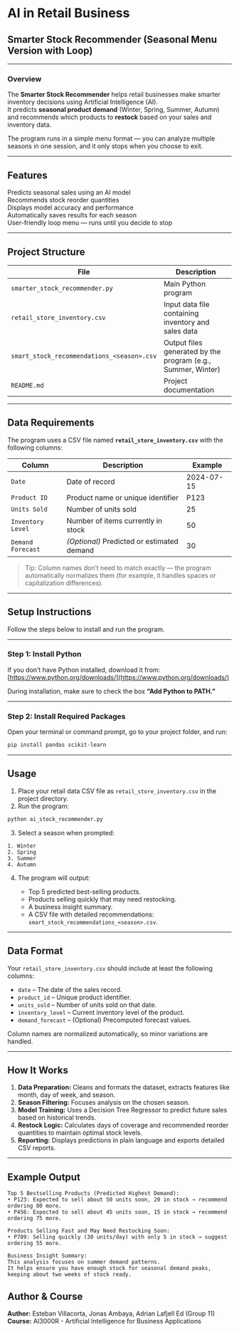 # AI in Retail Business  
## Smarter Stock Recommender (Seasonal Menu Version with Loop)

---

### Overview

The **Smarter Stock Recommender** helps retail businesses make smarter inventory decisions using Artificial Intelligence (AI).  
It predicts **seasonal product demand** (Winter, Spring, Summer, Autumn) and recommends which products to **restock** based on your sales and inventory data.

The program runs in a simple menu format — you can analyze multiple seasons in one session, and it only stops when you choose to exit.

---

## Features

Predicts seasonal sales using an AI model  
Recommends stock reorder quantities  
Displays model accuracy and performance  
Automatically saves results for each season  
User-friendly loop menu — runs until you decide to stop  

---

## Project Structure

| File | Description |
|------|--------------|
| `smarter_stock_recommender.py` | Main Python program |
| `retail_store_inventory.csv` | Input data file containing inventory and sales data |
| `smart_stock_recommendations_<season>.csv` | Output files generated by the program (e.g., Summer, Winter) |
| `README.md` | Project documentation |

---

## Data Requirements

The program uses a CSV file named **`retail_store_inventory.csv`** with the following columns:

| Column | Description | Example |
|---------|--------------|----------|
| `Date` | Date of record | 2024-07-15 |
| `Product ID` | Product name or unique identifier | P123 |
| `Units Sold` | Number of units sold | 25 |
| `Inventory Level` | Number of items currently in stock | 50 |
| `Demand Forecast` | *(Optional)* Predicted or estimated demand | 30 |

> Tip: Column names don’t need to match exactly — the program automatically normalizes them (for example, it handles spaces or capitalization differences).

---

## Setup Instructions

Follow the steps below to install and run the program.

---

### Step 1: Install Python

If you don’t have Python installed, download it from:  
[https://www.python.org/downloads/](https://www.python.org/downloads/)

During installation, make sure to check the box **“Add Python to PATH.”**

---

### Step 2: Install Required Packages

Open your terminal or command prompt, go to your project folder, and run:

```bash
pip install pandas scikit-learn
```
---

## Usage

1. Place your retail data CSV file as `retail_store_inventory.csv` in the project directory.
2. Run the program:

```bash
python ai_stock_recommender.py
```

3. Select a season when prompted:

```
1. Winter
2. Spring
3. Summer
4. Autumn
```

4. The program will output:

   * Top 5 predicted best-selling products.
   * Products selling quickly that may need restocking.
   * A business insight summary.
   * A CSV file with detailed recommendations: `smart_stock_recommendations_<season>.csv`.

---

## Data Format

Your `retail_store_inventory.csv` should include at least the following columns:

* `date` – The date of the sales record.
* `product_id` – Unique product identifier.
* `units_sold` – Number of units sold on that date.
* `inventory_level` – Current inventory level of the product.
* `demand_forecast` – (Optional) Precomputed forecast values.

Column names are normalized automatically, so minor variations are handled.

---

## How It Works

1. **Data Preparation:** Cleans and formats the dataset, extracts features like month, day of week, and season.
2. **Season Filtering:** Focuses analysis on the chosen season.
3. **Model Training:** Uses a Decision Tree Regressor to predict future sales based on historical trends.
4. **Restock Logic:** Calculates days of coverage and recommended reorder quantities to maintain optimal stock levels.
5. **Reporting:** Displays predictions in plain language and exports detailed CSV reports.

---

## Example Output

```
Top 5 Bestselling Products (Predicted Highest Demand):
• P123: Expected to sell about 50 units soon, 20 in stock → recommend ordering 80 more.
• P456: Expected to sell about 45 units soon, 15 in stock → recommend ordering 75 more.

Products Selling Fast and May Need Restocking Soon:
• P789: Selling quickly (30 units/day) with only 5 in stock → suggest ordering 55 more.

Business Insight Summary:
This analysis focuses on summer demand patterns.
It helps ensure you have enough stock for seasonal demand peaks, keeping about two weeks of stock ready.
```

## Author & Course

**Author:** Esteban Villacorta, Jonas Ambaya, Adrian Lafjell Ed (Group 11) 
**Course:** AI3000R - Artificial Intelligence for Business Applications
